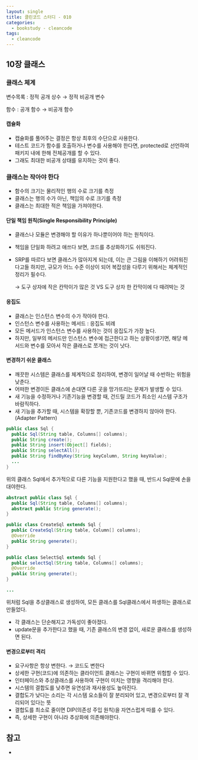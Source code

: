 ```yaml
---
layout: single
title: 클린코드 스터디 - 010
categories: 
  - bookstudy - cleancode
tags: 
  - cleancode
---
```


## 10장 클래스

### 클래스 체계

변수목록 : 정적 공개 상수 → 정적 비공개 변수

함수 : 공개 함수 → 비공개 함수

#### 캡슐화

- 캡슐화를 풀어주는 결정은 항상 최후의 수단으로 사용한다.
- 테스트 코드가 함수를 호출하거나 변수를 사용해야 한다면, protected로 선언하여 패키지 내에 한해 전체공개를 할 수 있다.
- 그래도 최대한 비공개 상태를 유지하는 것이 좋다.

### 클래스는 작아야 한다

- 함수의 크기는 물리적인 행의 수로 크기를 측정
- 클래스는 행의 수가 아닌, 책임의 수로 크기를 측정
- 클래스는 최대한 적은 책임을 가져야한다.

#### 단일 책임 원칙(Single Responsibility Principle)

- 클래스나 모듈은 변경해야 할 이유가 하나뿐이어야 하는 원칙이다.
- 책임을 단일화 하려고 애쓰다 보면, 코드를 추상화하기도 쉬워진다.
- SRP를 따르다 보면 클래스가 많아지게 되는데, 이는 큰 그림을 이해하기 어려워진다고들 하지만, 규모가 어느 수준 이상이 되어 복잡성을 다루기 위해서는 체계적인 정리가 필수다.
  
    → 도구 상자에 작은 칸막이가 많은 것 VS 도구 상자 한 칸막이에 다 때려박는 것

#### 응집도

- 클래스는 인스턴스 변수의 수가 작아야 한다.
- 인스턴스 변수를 사용하는 메서드 : 응집도 비례
- 모든 메서드가 인스턴스 변수를 사용하는 것이 응집도가 가장 높다.
- 하지만, 일부의 메서드만 인스턴스 변수에 접근한다고 하는 상황이생기면, 해당 메서드와 변수를 모아서 작은 클래스로 쪼개는 것이 낫다.

#### 변경하기 쉬운 클래스

- 깨끗한 시스템은 클래스를 체계적으로 정리하여, 변경이 일어날 때 수반하는 위험을 낮춘다.
- 어떠한 변경이든 클래스에 손대면 다른 곳을 망가뜨리는 문제가 발생할 수 있다.
- 새 기능을 수정하거나 기존기능을 변경할 때, 건드릴 코드가 최소인 시스템 구조가 바람직하다.
- 새 기능을 추가할 때, 시스템을 확장할 뿐, 기존코드를 변경하지 않아야 한다. (Adapter Pattern)

```java
public class Sql {
  public Sql(String table, Columns[] columns);
  public String create();
  public String insert(Object[] fields);
  public String selectAll();
  public String findByKey(String keyColumn, String keyValue);
  ...
}
```

위의 클래스 Sql에서 추가적으로 다른 기능을 지원한다고 했을 때, 반드시 Sql문에 손을 대야한다.

```java
abstract public class Sql {
  public Sql(String table, Columns[] columns);
  abstract public String generate();
}

public class CreateSql extends Sql {
  public CreateSql(String table, Column[] columns);
  @Override 
  public String generate();
}

public class SelectSql extends Sql {
  public selectSql(String table, Columns[] columns);
  @Override
  public String generate();
}

...
```

위처럼 Sql을 추상클래스로 생성하여, 모든 클래스를 Sql클래스에서 파생하는 클래스로 만들었다.
- 각 클래스는 단순해지고 가독성이 좋아졌다.
- update문을 추가한다고 했을 때, 기존 클래스의 변경 없이, 새로운 클래스를 생성하면 된다.

#### 변경으로부터 격리

- 요구사항은 항상 변한다. → 코드도 변한다
- 상세한 구현(코드)에 의존하는 클라이언트 클래스는 구현이 바뀌면 위험할 수 있다.
- 인터페이스와 추상클래스를 사용하여 구현이 미치는 영향을 격리해야 한다.
- 시스템의 결합도를 낮추면 유연성과 재사용성도 높아진다.
- 결합도가 낮다는 소리는 각 시스템 요소들이 잘 분리되어 있고, 변경으로부터 잘 격리되어 있다는 뜻
- 결합도를 최소로 줄이면 DIP(의존성 주입 원칙)을 자연스럽게 따를 수 있다.
- 즉, 상세한 구현이 아니라 추상화에 의존해야한다.

## 참고
- 

